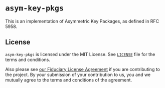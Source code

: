 `asym-key-pkgs`
===============

This is an implementation of Asymmetric Key Packages, as defined in RFC 5958.

License
-------

`asym-key-pkgs` is licensed under the MIT License.  See [`LICENSE`](LICENSE)
file for the terms and conditions.

Also please see [our Fiduciary License Agreement](FLA.md) if you are
contributing to the project.  By your submission of your contribution to us, you
and we mutually agree to the terms and conditions of the agreement.
